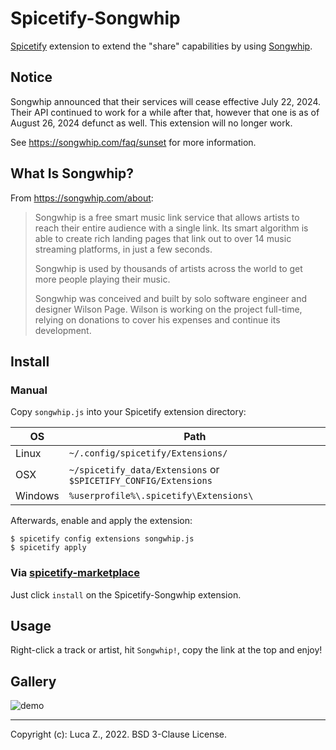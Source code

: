 # Spicetify-Songwhip

[Spicetify](https://github.com/khanhas/spicetify-cli) extension to extend the "share" capabilities by using
[Songwhip](https://songwhip.com).

## Notice

Songwhip announced that their services will cease effective July 22, 2024. Their API continued to work for a while after
that, however that one is as of August 26, 2024 defunct as well. This extension will no longer work.

See <https://songwhip.com/faq/sunset> for more information.

## What Is Songwhip?

From <https://songwhip.com/about>:

> Songwhip is a free smart music link service that allows artists to reach their entire audience with a single link. Its smart algorithm is able to create rich landing pages that link out to over 14 music streaming platforms, in just a few seconds.
>
> Songwhip is used by thousands of artists across the world to get more people playing their music.
>
> Songwhip was conceived and built by solo software engineer and designer Wilson Page. Wilson is working on the project full-time, relying on donations to cover his expenses and continue its development.

## Install

### Manual

Copy `songwhip.js` into your Spicetify extension directory:

| OS      | Path                                                            |
| ------- | --------------------------------------------------------------- |
| Linux   | `~/.config/spicetify/Extensions/`                               |
| OSX     | `~/spicetify_data/Extensions` or `$SPICETIFY_CONFIG/Extensions` |
| Windows | `%userprofile%\.spicetify\Extensions\`                          |

Afterwards, enable and apply the extension:

```shell
$ spicetify config extensions songwhip.js
$ spicetify apply
```

### Via [spicetify-marketplace](https://github.com/CharlieS1103/spicetify-marketplace)

Just click `install` on the Spicetify-Songwhip extension.

## Usage

Right-click a track or artist, hit `Songwhip!`, copy the link at the top and enjoy!

## Gallery

![demo](https://github.com/l-zeuch/spicetify-extensions/blob/master/songwhip/songwhip-demo.png)

---

Copyright (c): Luca Z., 2022.
BSD 3-Clause License.
